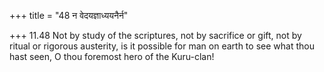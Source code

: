 +++
title = "48 न वेदयज्ञाध्ययनैर्न"

+++
11.48 Not by study of the scriptures, not by sacrifice or gift, not by
ritual or rigorous austerity, is it possible for man on earth to see
what thou hast seen, O thou foremost hero of the Kuru-clan!
